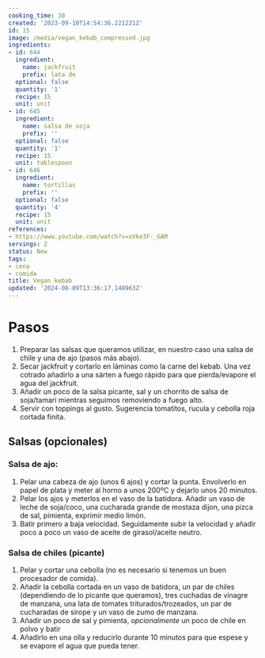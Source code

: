 ```yaml
---
cooking_time: 30
created: '2023-09-10T14:54:36.221221Z'
id: 15
image: /media/vegan_kebab_compressed.jpg
ingredients:
- id: 644
  ingredient:
    name: jackfruit
    prefix: lata de
  optional: false
  quantity: '1'
  recipe: 15
  unit: unit
- id: 645
  ingredient:
    name: salsa de soja
    prefix: ''
  optional: false
  quantity: '1'
  recipe: 15
  unit: tablespoon
- id: 646
  ingredient:
    name: tortillas
    prefix: ''
  optional: false
  quantity: '4'
  recipe: 15
  unit: unit
references:
- https://www.youtube.com/watch?v=xVke3F-_GAM
servings: 2
status: New
tags:
- cena
- comida
title: Vegan kebab
updated: '2024-08-09T13:36:17.148963Z'
---
```

# Pasos 

1. Preparar las salsas que queramos utilizar, en nuestro caso una salsa de chile y una de ajo (pasos más abajo).
1. Secar jackfruit y cortarlo en láminas como la carne del kebab. Una vez cotrado añadirlo a una sárten a fuego rápido para que pierda/evapore el agua del jackfruit.
2. Añadir un poco de la salsa picante, sal y un chorrito de salsa de soja/tamari mientras seguimos removiendo a fuego alto.
3. Servir con toppings al gusto. Sugerencia tomatitos, rucula y cebolla roja cortada finita.


## Salsas (opcionales)

### Salsa de ajo:

1. Pelar una cabeza de ajo (unos 6 ajos) y cortar la punta. Envolverlo en papel de plata y meter al horno a unos 200ºC y dejarlo unos 20 minutos. 
2. Pelar los ajos y meterlos en el vaso de la batidora. Añadir un vaso de leche de soja/coco, una cucharada grande de mostaza dijon, una pizca de sal, pimienta, exprimir medio limón.
3. Batir primero a baja velocidad. Seguidamente subir la velocidad y añadir poco a poco un vaso de aceite de girasol/aceite neutro.

### Salsa de chiles (picante)

1. Pelar y cortar una cebolla (no es necesario si tenemos un buen procesador de comida).
2. Añadir la cebolla cortada en un vaso de batidora, un par de chiles (dependiendo de lo picante que queramos), tres cuchadas de vinagre de manzana, una lata de tomates triturados/trozeados, un par de cucharadas de sirope y un vaso de zumo de manzana.
3. Añadir un poco de sal y pimienta, *opcionalmente* un poco de chile en polvo y batir
4. Añadirlo en una olla y reducirlo durante 10 minutos para que espese y se evapore el agua que pueda tener.

